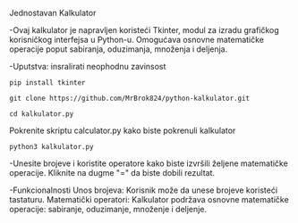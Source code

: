Jednostavan Kalkulator
  
-Ovaj kalkulator je napravljen koristeći Tkinter, modul za izradu grafičkog korisničkog interfejsa u Python-u. Omogućava osnovne matematičke operacije poput sabiranja, oduzimanja, množenja i deljenja.

-Uputstva:
insralirati neophodnu zavinsost 

```
pip install tkinter
```
```
git clone https://github.com/MrBrok824/python-kalkulator.git
```
```
cd kalkulator.py
```
Pokrenite skriptu calculator.py kako biste pokrenuli kalkulator

```
python3 kalkulator.py
```

-Unesite brojeve i koristite operatore kako biste izvršili željene matematičke operacije.
Kliknite na dugme "=" da biste dobili rezultat.

-Funkcionalnosti
Unos brojeva: Korisnik može da unese brojeve koristeći tastaturu.
Matematički operatori: Kalkulator podržava osnovne matematičke operacije: sabiranje, oduzimanje, množenje i deljenje.
